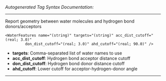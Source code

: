 _Autogenerated Tag Syntax Documentation:_

---
Report geometry between water molecules and hydrogen bond donors/acceptors

```
<WaterFeatures name="(string)" targets="(string)" acc_dist_cutoff="(real; 3.0)"
         don_dist_cutoff="(real; 3.0)" ahd_cutoff="(real; 90.0)" />
```

-   **targets**: Comma-separated list of water names to use
-   **acc_dist_cutoff**: Hydrogen bond acceptor distance cutoff
-   **don_dist_cutoff**: Hydrogen bond donor distance cutoff
-   **ahd_cutoff**: Lower cutoff for acceptor-hydrogen-donor angle

---
